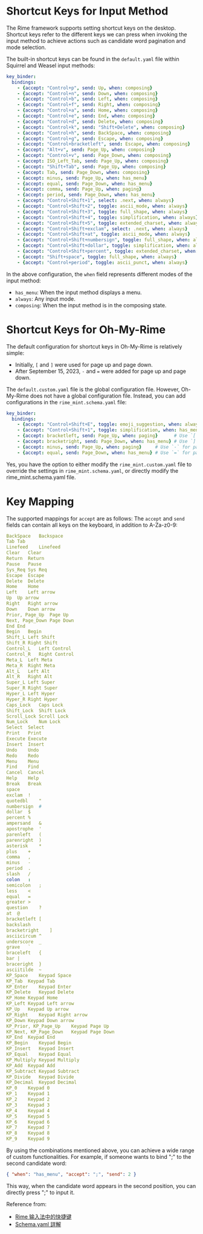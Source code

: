 # Shortcut Keys for Input Method

The Rime framework supports setting shortcut keys on the desktop. Shortcut keys refer to the different keys we can press when invoking the input method to achieve actions such as candidate word pagination and mode selection.

The built-in shortcut keys can be found in the `default.yaml` file within Squirrel and Weasel input methods:
```yaml
key_binder:
  bindings:
    - {accept: "Control+p", send: Up, when: composing}
    - {accept: "Control+n", send: Down, when: composing}
    - {accept: "Control+b", send: Left, when: composing}
    - {accept: "Control+f", send: Right, when: composing}
    - {accept: "Control+a", send: Home, when: composing}
    - {accept: "Control+e", send: End, when: composing}
    - {accept: "Control+d", send: Delete, when: composing}
    - {accept: "Control+k", send: "Shift+Delete", when: composing}
    - {accept: "Control+h", send: BackSpace, when: composing}
    - {accept: "Control+g", send: Escape, when: composing}
    - {accept: "Control+bracketleft", send: Escape, when: composing}
    - {accept: "Alt+v", send: Page_Up, when: composing}
    - {accept: "Control+v", send: Page_Down, when: composing}
    - {accept: ISO_Left_Tab, send: Page_Up, when: composing}
    - {accept: "Shift+Tab", send: Page_Up, when: composing}
    - {accept: Tab, send: Page_Down, when: composing}
    - {accept: minus, send: Page_Up, when: has_menu}
    - {accept: equal, send: Page_Down, when: has_menu}
    - {accept: comma, send: Page_Up, when: paging}
    - {accept: period, send: Page_Down, when: has_menu}
    - {accept: "Control+Shift+1", select: .next, when: always}
    - {accept: "Control+Shift+2", toggle: ascii_mode, when: always}
    - {accept: "Control+Shift+3", toggle: full_shape, when: always}
    - {accept: "Control+Shift+4", toggle: simplification, when: always}
    - {accept: "Control+Shift+5", toggle: extended_charset, when: always}
    - {accept: "Control+Shift+exclam", select: .next, when: always}
    - {accept: "Control+Shift+at", toggle: ascii_mode, when: always}
    - {accept: "Control+Shift+numbersign", toggle: full_shape, when: always}
    - {accept: "Control+Shift+dollar", toggle: simplification, when: always}
    - {accept: "Control+Shift+percent", toggle: extended_charset, when: always}
    - {accept: "Shift+space", toggle: full_shape, when: always}
    - {accept: "Control+period", toggle: ascii_punct, when: always}
```
In the above configuration, the `when` field represents different modes of the input method:
- `has_menu`: When the input method displays a menu.
- `always`: Any input mode.
- `composing`: When the input method is in the composing state.

<div class="wwads-cn wwads-horizontal" data-id="266"></div>

# Shortcut Keys for Oh-My-Rime

The default configuration for shortcut keys in Oh-My-Rime is relatively simple:
- Initially, `[` and `]` were used for page up and page down.
- After September 15, 2023, `-` and `=` were added for page up and page down.

The `default.custom.yaml` file is the global configuration file. However, Oh-My-Rime does not have a global configuration file. Instead, you can add configurations in the `rime_mint.schema.yaml` file:
```yaml
key_binder:
  bindings:
    - {accept: "Control+Shift+E", toggle: emoji_suggestion, when: always}
    - {accept: "Control+Shift+1", toggle: simplification, when: has_menu}
    - {accept: bracketleft, send: Page_Up, when: paging}      # Use `[` for page up (does not work on the first page)
    - {accept: bracketright, send: Page_Down, when: has_menu} # Use `]` for page down
    - {accept: minus, send: Page_Up, when: paging}     # Use `-` for page up (does not work on the first page)
    - {accept: equal, send: Page_Down, when: has_menu} # Use `=` for page down
 ```
Yes, you have the option to either modify the `rime_mint.custom.yaml` file to override the settings in `rime_mint.schema.yaml`, or directly modify the rime_mint.schema.yaml file.

# Key Mapping
The supported mappings for `accept` are as follows:
The `accept` and `send` fields can contain all keys on the keyboard, in addition to A-Za-z0-9:
```yaml
BackSpace	Backspace
Tab	Tab
Linefeed	Linefeed
Clear	Clear
Return	Return
Pause	Pause
Sys_Req	Sys Req
Escape	Escape
Delete	Delete
Home	Home
Left	Left arrow
Up	Up arrow
Right	Right arrow
Down	Down arrow
Prior, Page_Up	Page Up
Next, Page_Down	Page Down
End	End
Begin	Begin
Shift_L	Left Shift
Shift_R	Right Shift
Control_L	Left Control
Control_R	Right Control
Meta_L	Left Meta
Meta_R	Right Meta
Alt_L	Left Alt
Alt_R	Right Alt
Super_L	Left Super
Super_R	Right Super
Hyper_L	Left Hyper
Hyper_R	Right Hyper
Caps_Lock	Caps Lock
Shift_Lock	Shift Lock
Scroll_Lock	Scroll Lock
Num_Lock	Num Lock
Select	Select
Print	Print
Execute	Execute
Insert	Insert
Undo	Undo
Redo	Redo
Menu	Menu
Find	Find
Cancel	Cancel
Help	Help
Break	Break
space
exclam	!
quotedbl	"
numbersign	#
dollar	$
percent	%
ampersand	&
apostrophe	'
parenleft	(
parenright	)
asterisk	*
plus	+
comma	,
minus	-
period	.
slash	/
colon	:
semicolon	;
less	<
equal	=
greater	>
question	?
at	@
bracketleft	[
backslash
bracketright	]
asciicircum	^
underscore	_
grave	`
braceleft	{
bar	|
braceright	}
asciitilde	~
KP_Space	Keypad Space
KP_Tab	Keypad Tab
KP_Enter	Keypad Enter
KP_Delete	Keypad Delete
KP_Home	Keypad Home
KP_Left	Keypad Left arrow
KP_Up	Keypad Up arrow
KP_Right	Keypad Right arrow
KP_Down	Keypad Down arrow
KP_Prior, KP_Page_Up	Keypad Page Up
KP_Next, KP_Page_Down	Keypad Page Down
KP_End	Keypad End
KP_Begin	Keypad Begin
KP_Insert	Keypad Insert
KP_Equal	Keypad Equal
KP_Multiply	Keypad Multiply
KP_Add	Keypad Add
KP_Subtract	Keypad Subtract
KP_Divide	Keypad Divide
KP_Decimal	Keypad Decimal
KP_0	Keypad 0
KP_1	Keypad 1
KP_2	Keypad 2
KP_3	Keypad 3
KP_4	Keypad 4
KP_5	Keypad 5
KP_6	Keypad 6
KP_7	Keypad 7
KP_8	Keypad 8
KP_9	Keypad 9
```

By using the combinations mentioned above, you can achieve a wide range of custom functionalities. For example, if someone wants to bind ";" to the second candidate word:
```json
{ "when": "has_menu", "accept": ";", "send": 2 }
```
This way, when the candidate word appears in the second position, you can directly press ";" to input it.


Reference from: 
- [Rime 输入法中的快捷键](https://einverne.github.io/post/2021/10/rime-shortcut.html)
- [Schema.yaml 詳解](https://github.com/LEOYoon-Tsaw/Rime_collections/blob/master/Rime_description.md)